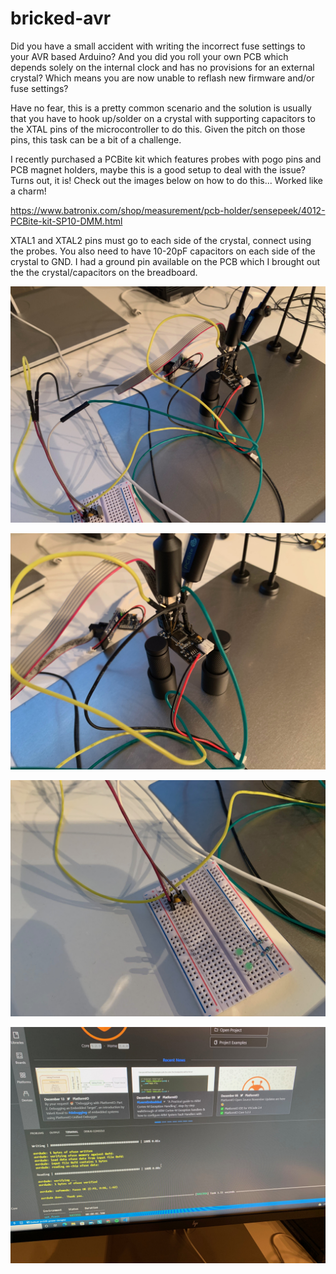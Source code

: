 # bricked-avr
Did you have a small accident with writing the incorrect fuse settings to your AVR based Arduino?  And you did you roll your own PCB which depends solely on the internal clock and has no provisions for an external crystal?  Which means you are now unable to reflash new firmware and/or fuse settings?

Have no fear, this is a pretty common scenario and the solution is usually that you have to hook up/solder on a crystal with supporting capacitors to the XTAL pins of the microcontroller to do this.  Given the pitch on those pins, this task can be a bit of a challenge.

I recently purchased a PCBite kit which features probes with pogo pins and PCB magnet holders, maybe this is a good setup to deal with the issue?  Turns out, it is!  Check out the images below on how to do this...  Worked like a charm!

https://www.batronix.com/shop/measurement/pcb-holder/sensepeek/4012-PCBite-kit-SP10-DMM.html

XTAL1 and XTAL2 pins must go to each side of the crystal, connect using the probes.  You also need to have 10-20pF capacitors on each side of the crystal to GND.  I had a ground pin available on the PCB which I brought out the the crystal/capacitors on the breadboard.

![Connection Overview](images/IMG_5027.jpeg)

![Connection Closeup1](images/IMG_5028.jpeg)

![Crystal Closeup](images/IMG_5029.jpeg)

![PlatformIO Fuse Setting Success!](images/IMG_5026.jpeg)

